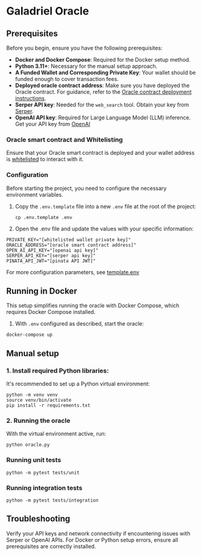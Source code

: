 # Galadriel Oracle

## Prerequisites

Before you begin, ensure you have the following prerequisites:

- **Docker and Docker Compose**: Required for the Docker setup method.
- **Python 3.11+**: Necessary for the manual setup approach.
- **A Funded Wallet and Corresponding Private Key**: Your wallet should be funded enough to cover transaction fees.
- **Deployed oracle contract address**: Make sure you have deployed the Oracle contract. For guidance, refer to the [Oracle contract deployment instructions](https://github.com/galadriel-ai/contracts/blob/main/contracts/README.md).
- **Serper API key**: Needed for the `web_search` tool. Obtain your key from [Serper](https://serper.dev).
- **OpenAI API key**: Required for Large Language Model (LLM) inference. Get your API key from [OpenAI](https://openai.com)

### Oracle smart contract and Whitelisting

Ensure that your Oracle smart contract is deployed and your wallet address is [whitelisted](https://github.com/galadriel-ai/contracts/blob/main/contracts/README.md#whitelisting-a-wallet-in-the-oracle-contract) to interact with it.


### Configuration

Before starting the project, you need to configure the necessary environment variables.

1. Copy the `.env.template` file into a new `.env` file at the root of the project:

   ```shell
   cp .env.template .env
   ```

2. Open the .env file and update the values with your specific information:

```plaintext
PRIVATE_KEY="[whitelisted wallet private key]"
ORACLE_ADDRESS="[oracle smart contract address]"
OPEN_AI_API_KEY="[openai api key]"
SERPER_API_KEY="[serper api key]"
PINATA_API_JWT="[pinata API JWT]"
```

For more configuration parameters, see [template.env](https://github.com/galadriel-ai/contracts/blob/main/oracles/template.env)

## Running in Docker

This setup simplifies running the oracle with Docker Compose, which requires Docker Compose installed.

1. With `.env` configured as described, start the oracle:
```shell
docker-compose up
```

## Manual setup

### 1. Install required Python libraries:
It's recommended to set up a Python virtual environment:

```shell
python -m venv venv
source venv/bin/activate
pip install -r requirements.txt
```

### 2.  Running the oracle

With the virtual environment active, run:

```shell
python oracle.py
```

### Running unit tests
```
python -m pytest tests/unit
```

### Running integration tests
```
python -m pytest tests/integration
```

## Troubleshooting

Verify your API keys and network connectivity if encountering issues with Serper or OpenAI APIs. For Docker or Python setup errors, ensure all prerequisites are correctly installed.